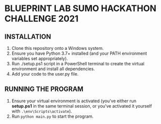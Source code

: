# BLUEPRINT LAB SUMO HACKATHON CHALLENGE 2021

## INSTALLATION
1. Clone this repository onto a Windows system.
2. Ensure you have Python 3.7+ installed (and your PATH environment variables set appropriately).
3. Run ./setup.ps1 script in a PowerShell terminal to create the virtual environment and install all dependencies.
4. Add your code to the user.py file. 

## RUNNING THE PROGRAM
1. Ensure your virtual environment is activated (you've either run **setup.ps1** in the same terminal session, or you've activated it yourself with `.\env\Scripts\activate`).
2. Run `python main.py` to start the program.